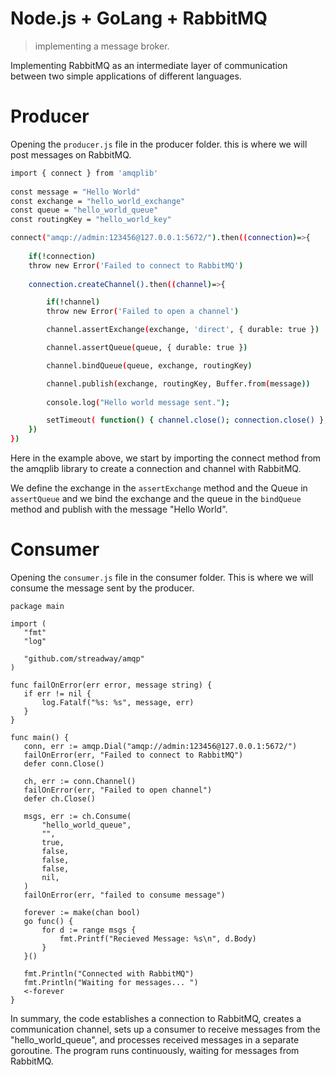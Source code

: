 # Node.js + GoLang + RabbitMQ
> implementing a message broker.

Implementing RabbitMQ as an intermediate layer of communication between two simple applications of different languages.

# Producer

Opening the `producer.js` file in the producer folder. this is where we will post messages on RabbitMQ.

```sh
import { connect } from 'amqplib'  
    
const message = "Hello World"
const exchange = "hello_world_exchange"
const queue = "hello_world_queue"
const routingKey = "hello_world_key"

connect("amqp://admin:123456@127.0.0.1:5672/").then((connection)=>{
    
    if(!connection)
    throw new Error('Failed to connect to RabbitMQ')
    
    connection.createChannel().then((channel)=>{

        if(!channel)
        throw new Error('Failed to open a channel')

        channel.assertExchange(exchange, 'direct', { durable: true })

        channel.assertQueue(queue, { durable: true })

        channel.bindQueue(queue, exchange, routingKey)

        channel.publish(exchange, routingKey, Buffer.from(message)) 
        
        console.log("Hello world message sent.");

        setTimeout( function() { channel.close(); connection.close() }, 500 );
    })
})
``` 

Here in the example above, we start by importing the connect method from the amqplib library to create a connection and channel with RabbitMQ.

We define the exchange in the `assertExchange` method and the Queue in `assertQueue` and we bind the exchange and the queue in the `bindQueue` method and publish with the message "Hello World".


# Consumer
 Opening the `consumer.js` file in the consumer folder. This is where we will consume the message sent by the producer.
 
 ```
 package main

import (
	"fmt"
	"log"

	"github.com/streadway/amqp"
)

func failOnError(err error, message string) {
	if err != nil {
		log.Fatalf("%s: %s", message, err)
	}
}

func main() {
	conn, err := amqp.Dial("amqp://admin:123456@127.0.0.1:5672/")
	failOnError(err, "Failed to connect to RabbitMQ")
	defer conn.Close()

	ch, err := conn.Channel()
	failOnError(err, "Failed to open channel")
	defer ch.Close()

	msgs, err := ch.Consume(
		"hello_world_queue",
		"",
		true,
		false,
		false,
		false,
		nil,
	)
	failOnError(err, "failed to consume message")

	forever := make(chan bool)
	go func() {
		for d := range msgs {
			fmt.Printf("Recieved Message: %s\n", d.Body)
		}
	}()

	fmt.Println("Connected with RabbitMQ")
	fmt.Println("Waiting for messages... ")
	<-forever
}
```
In summary, the code establishes a connection to RabbitMQ, creates a communication channel, sets up a consumer to receive messages from the "hello_world_queue", and processes received messages in a separate goroutine. The program runs continuously, waiting for messages from RabbitMQ.


